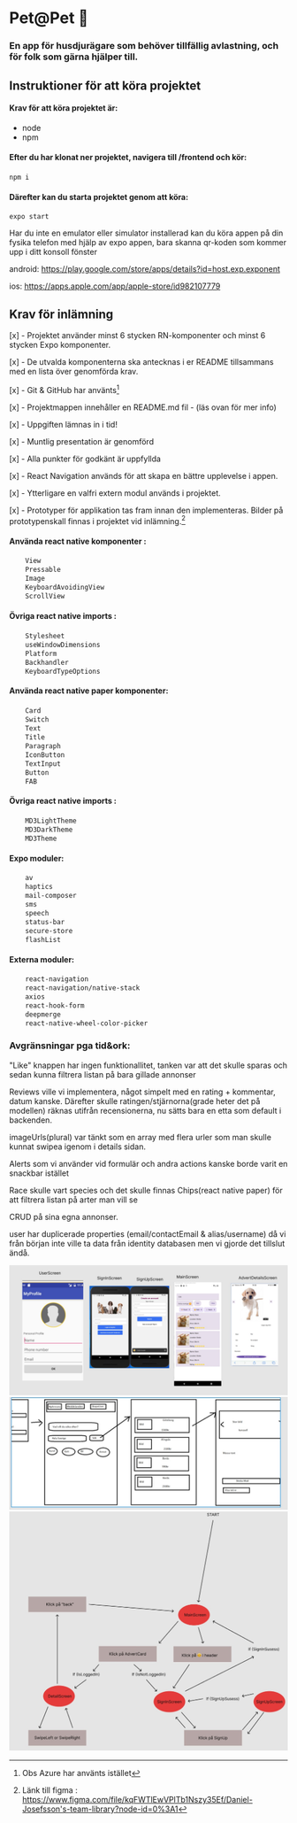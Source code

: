 # Pet@Pet 🐶
### En app för husdjurägare som behöver tillfällig avlastning, och för folk som gärna hjälper till.

## Instruktioner för att köra projektet

#### Krav för att köra projektet är:

* node
* npm

#### Efter du har klonat ner projektet, navigera till /frontend och kör: 
```
npm i
```
#### Därefter kan du starta projektet genom att köra: 
```
expo start
```

Har du inte en emulator eller simulator installerad kan du köra appen på din fysika telefon med hjälp av expo appen, bara skanna qr-koden som kommer upp i ditt konsoll fönster

android: https://play.google.com/store/apps/details?id=host.exp.exponent 

ios: https://apps.apple.com/app/apple-store/id982107779



## Krav för inlämning

[x] - Projektet använder minst 6 stycken RN-komponenter och minst 6 stycken Expo
komponenter.

[x] - De utvalda komponenterna ska antecknas i er README tillsammans med en lista över
genomförda krav.

[x] - Git & GitHub har använts[^1]

[x] - Projektmappen innehåller en README.md fil - (läs ovan för mer info)

[x] - Uppgiften lämnas in i tid!

[x] - Muntlig presentation är genomförd

[x] - Alla punkter för godkänt är uppfyllda

[x] - React Navigation används för att skapa en bättre upplevelse i appen.

[x] - Ytterligare en valfri extern modul används i projektet.

[x] - Prototyper för applikation tas fram innan den implementeras. Bilder på prototypenskall finnas i projektet vid inlämning.[^2]

[^1]: Obs Azure har använts istället
[^2]: Länk till figma : https://www.figma.com/file/kqFWTlEwVPlTb1Nszy35Ef/Daniel-Josefsson's-team-library?node-id=0%3A1

#### Använda react native komponenter :
```
    View
    Pressable
    Image
    KeyboardAvoidingView
    ScrollView

```
#### Övriga react native imports : 
```
    Stylesheet
    useWindowDimensions
    Platform
    Backhandler
    KeyboardTypeOptions
```

#### Använda react native paper komponenter: 
```
    Card
    Switch
    Text
    Title
    Paragraph
    IconButton
    TextInput
    Button
    FAB
```

#### Övriga react native imports : 
```
    MD3LightTheme
    MD3DarkTheme
    MD3Theme
```

#### Expo moduler: 
```
    av
    haptics
    mail-composer
    sms
    speech
    status-bar
    secure-store
    flashList
```

#### Externa moduler: 
```
    react-navigation
    react-navigation/native-stack
    axios
    react-hook-form
    deepmerge
    react-native-wheel-color-picker
```

### Avgränsningar pga tid&ork: 
"Like" knappen har ingen funktionallitet, tanken var att det skulle sparas och sedan kunna filtrera listan på bara gillade annonser

Reviews ville vi implementera, något simpelt med en rating + kommentar, datum kanske. Därefter skulle ratingen/stjärnorna(grade heter det på modellen) räknas utifrån recensionerna, nu sätts bara en etta som default i backenden.

imageUrls(plural) var tänkt som en array med flera urler som man skulle kunnat swipea igenom i details sidan.

Alerts som vi använder vid formulär och andra actions kanske borde varit en snackbar istället

Race skulle vart species och det skulle finnas Chips(react native paper) för att filtrera listan på arter man vill se

CRUD på sina egna annonser.

user har duplicerade properties (email/contactEmail & alias/username) då vi från början inte ville ta data från identity databasen men vi gjorde det tillslut ändå.


![Screenshot](prototyp.jpg)
![Screenshot](alphaPrototyp.jpg)
![Screenshot](flowPrototyp.jpg)